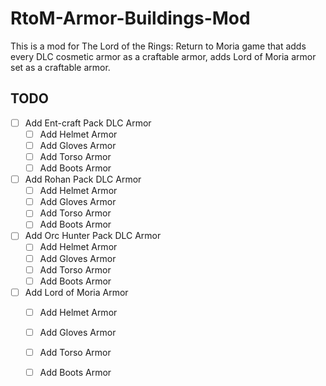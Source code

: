# RtoM-Armor-Buildings-Mod

This is a mod for The Lord of the Rings: Return to Moria game that adds every DLC cosmetic armor as a craftable armor, adds Lord of Moria armor set as a craftable armor.

## TODO

- [ ] Add Ent-craft Pack DLC Armor
    - [ ] Add Helmet Armor
    - [ ] Add Gloves Armor
    - [ ] Add Torso Armor
    - [ ] Add Boots Armor
- [ ] Add Rohan Pack DLC Armor
    - [ ] Add Helmet Armor
    - [ ] Add Gloves Armor
    - [ ] Add Torso Armor
    - [ ] Add Boots Armor
- [ ] Add Orc Hunter Pack DLC Armor
    - [ ] Add Helmet Armor
    - [ ] Add Gloves Armor
    - [ ] Add Torso Armor
    - [ ] Add Boots Armor
- [ ] Add Lord of Moria Armor
    - [ ] Add Helmet Armor
    - [ ] Add Gloves Armor
    - [ ] Add Torso Armor
    - [ ] Add Boots Armor

